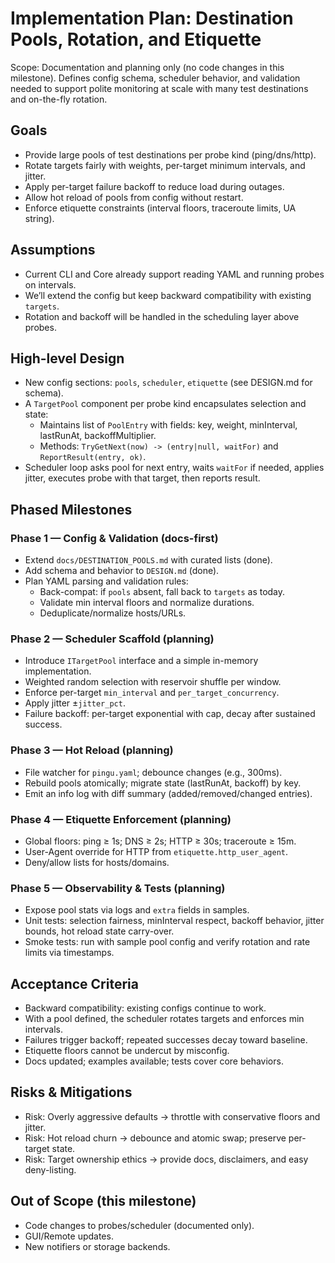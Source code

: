 # Implementation Plan: Destination Pools, Rotation, and Etiquette

Scope: Documentation and planning only (no code changes in this milestone). Defines config schema, scheduler behavior, and validation needed to support polite monitoring at scale with many test destinations and on-the-fly rotation.

## Goals
- Provide large pools of test destinations per probe kind (ping/dns/http).
- Rotate targets fairly with weights, per-target minimum intervals, and jitter.
- Apply per-target failure backoff to reduce load during outages.
- Allow hot reload of pools from config without restart.
- Enforce etiquette constraints (interval floors, traceroute limits, UA string).

## Assumptions
- Current CLI and Core already support reading YAML and running probes on intervals.
- We’ll extend the config but keep backward compatibility with existing `targets`.
- Rotation and backoff will be handled in the scheduling layer above probes.

## High-level Design
- New config sections: `pools`, `scheduler`, `etiquette` (see DESIGN.md for schema).
- A `TargetPool` component per probe kind encapsulates selection and state:
  - Maintains list of `PoolEntry` with fields: key, weight, minInterval, lastRunAt, backoffMultiplier.
  - Methods: `TryGetNext(now) -> (entry|null, waitFor)` and `ReportResult(entry, ok)`.
- Scheduler loop asks pool for next entry, waits `waitFor` if needed, applies jitter, executes probe with that target, then reports result.

## Phased Milestones

### Phase 1 — Config & Validation (docs-first)
- Extend `docs/DESTINATION_POOLS.md` with curated lists (done).
- Add schema and behavior to `DESIGN.md` (done).
- Plan YAML parsing and validation rules:
  - Back-compat: if `pools` absent, fall back to `targets` as today.
  - Validate min interval floors and normalize durations.
  - Deduplicate/normalize hosts/URLs.

### Phase 2 — Scheduler Scaffold (planning)
- Introduce `ITargetPool` interface and a simple in-memory implementation.
- Weighted random selection with reservoir shuffle per window.
- Enforce per-target `min_interval` and `per_target_concurrency`.
- Apply jitter ±`jitter_pct`.
- Failure backoff: per-target exponential with cap, decay after sustained success.

### Phase 3 — Hot Reload (planning)
- File watcher for `pingu.yaml`; debounce changes (e.g., 300ms).
- Rebuild pools atomically; migrate state (lastRunAt, backoff) by key.
- Emit an info log with diff summary (added/removed/changed entries).

### Phase 4 — Etiquette Enforcement (planning)
- Global floors: ping ≥ 1s; DNS ≥ 2s; HTTP ≥ 30s; traceroute ≥ 15m.
- User-Agent override for HTTP from `etiquette.http_user_agent`.
- Deny/allow lists for hosts/domains.

### Phase 5 — Observability & Tests (planning)
- Expose pool stats via logs and `extra` fields in samples.
- Unit tests: selection fairness, minInterval respect, backoff behavior, jitter bounds, hot reload state carry-over.
- Smoke tests: run with sample pool config and verify rotation and rate limits via timestamps.

## Acceptance Criteria
- Backward compatibility: existing configs continue to work.
- With a pool defined, the scheduler rotates targets and enforces min intervals.
- Failures trigger backoff; repeated successes decay toward baseline.
- Etiquette floors cannot be undercut by misconfig.
- Docs updated; examples available; tests cover core behaviors.

## Risks & Mitigations
- Risk: Overly aggressive defaults → throttle with conservative floors and jitter.
- Risk: Hot reload churn → debounce and atomic swap; preserve per-target state.
- Risk: Target ownership ethics → provide docs, disclaimers, and easy deny-listing.

## Out of Scope (this milestone)
- Code changes to probes/scheduler (documented only).
- GUI/Remote updates.
- New notifiers or storage backends.
